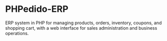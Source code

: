 # PHPedido-ERP
ERP system in PHP for managing products, orders, inventory, coupons, and shopping cart, with a web interface for sales administration and business operations.

